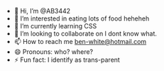- 👋 Hi, I’m @AB3442
- 👀 I’m interested in eating lots of food heheheh  
- 🌱 I’m currently learning CSS  
- 💞️ I’m looking to collaborate on I dont know what.  
- 📫 How to reach me ben-white@hotmail.com  
- 😄 Pronouns: who? where?
- ⚡ Fun fact: I identify as trans-parent

<!---
AB3442/AB3442 is a ✨ special ✨ repository because its `README.md` (this file) appears on your GitHub profile.
You can click the Preview link to take a look at your changes.
--->
